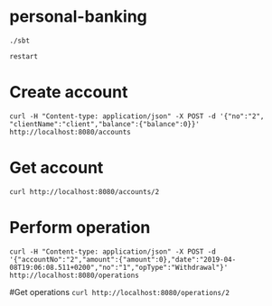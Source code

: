 # personal-banking

`./sbt`

`restart`

# Create account

`curl -H "Content-type: application/json" -X POST -d '{"no":"2", "clientName":"client","balance":{"balance":0}}' http://localhost:8080/accounts
`

# Get account
`curl http://localhost:8080/accounts/2`

# Perform operation
`curl -H "Content-type: application/json" -X POST -d '{"accountNo":"2","amount":{"amount":0},"date":"2019-04-08T19:06:08.511+0200","no":"1","opType":"Withdrawal"}' http://localhost:8080/operations`

#Get operations
`curl http://localhost:8080/operations/2`